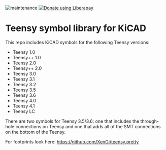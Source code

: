 ![maintenance](https://img.shields.io/maintenance/yes/2023)
[![Donate using Liberapay](https://liberapay.com/assets/widgets/donate.svg)](https://liberapay.com/xengi/donate)


Teensy symbol library for KiCAD
=======================================

This repo includes KiCAD symbols for the following Teensy versions:

  - Teensy 1.0
  - Teensy++ 1.0
  - Teensy 2.0
  - Teensy++ 2.0
  - Teensy 3.0
  - Teensy 3.1
  - Teensy 3.2
  - Teensy 3.5
  - Teensy 3.6
  - Teensy 4.0
  - Teensy 4.1
  - Teensy LC

There are two symbols for Teensy 3.5/3.6: one that includes the through-hole connections on Teensy and one that adds all of the SMT connections on the bottom of the Teensy.


For footprints look here: https://github.com/XenGi/teensy.pretty
